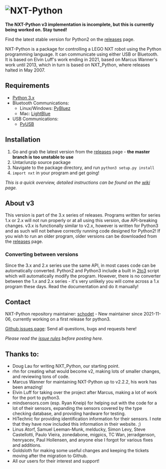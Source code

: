 # ![NXT-Python](./logo.svg)

**The NXT-Python v3 implementation is incomplete, but this is currently being
worked on. Stay tuned!**

Find the latest stable version for Python2 on the
[releases](https://github.com/schodet/nxt-python/releases) page.

NXT-Python is a package for controlling a LEGO NXT robot using the Python
programming language. It can communicate using either USB or Bluetooth. It is
based on Elvin Luff's work ending in 2021, based on Marcus Wanner's work
until 2013, which in turn is based on NXT_Python, where releases halted in
May 2007.

## Requirements
* [Python 3.x](http://www.python.org)
* Bluetooth Communications:
  * Linux/Windows: [PyBluez](https://github.com/karulis/pybluez)
  * Mac: [LightBlue](http://lightblue.sourceforge.net/)
* USB Communications:
  * [PyUSB](https://walac.github.io/pyusb/)

## Installation
1. Go and grab the latest version from the [releases](https://github.com/schodet/nxt-python/releases) page - **the master branch is too unstable to use**
2. Untar/unzip source package
3. Navigate to the package directory, and run `python3 setup.py install`
4. `import nxt` in your program and get going!

*This is a quick overview, detailed instructions can be found on the [wiki](https://github.com/schodet/nxt-python/wiki/Installation) page.*

## About v3
This version is part of the 3.x series of releases. Programs written for series 1.x or 2.x will not run properly or at all using this version, due API-breaking changes.
v3.x is functionally similar to v2.x, however is written for Python3 and as such will not behave correctly running code designed for Python2!
If you wish to run an older program, older versions can be downloaded from the [releases](https://github.com/schodet/nxt-python/releases) page.

### Converting between versions
Since the 3.x and 2.x series use the same API, in most cases code can be automatically converted. Python2 and Python3 include a built in [2to3](https://docs.python.org/2/library/2to3.html) script which will automatically modify the program.
However, there is no converter between the 1.x and 2.x series - it's very unlikely you will come across a 1.x program these days. Read the documentation and do it manually!

## Contact
NXT-Python repository maintainer: [schodet](https://github.com/schodet) - New
maintainer since 2021-11-06, currently working on a first release for python3.

[Github issues page](https://github.com/schodet/nxt-python/issues): Send all questions, bugs and requests here!

*Please read the [issue rules](https://github.com/schodet/nxt-python/wiki/Issue-Rules) before posting here.*

## Thanks to:
* Doug Lau for writing NXT_Python, our starting point.
* rhn for creating what would become v2, making lots of smaller changes, and reviewing tons of code.
* Marcus Wanner for maintaining NXT-Python up to v2.2.2, his work has been amazing!
* Elvin Luff for taking over the project after Marcus, making a lot of work for the port to python3.
* mindsensors.com (esp. Ryan Kneip) for helping out with the code for a lot of their sensors, expanding the sensors covered by the type checking database, and providing hardware for testing.
* HiTechnic for providing identification information for their sensors. I note that they have now included this information in their website. ;)
* Linus Atorf, Samuel Leeman-Munk, melducky, Simon Levy, Steve Castellotti, Paulo Vieira, zonedabone, migpics, TC Wan, jerradgenson, henryacev, Paul Hollensen, and anyone else I forgot for various fixes and additions.
* Goldsloth for making some useful changes and keeping the tickets moving after the migration to Github.
* All our users for their interest and support!
